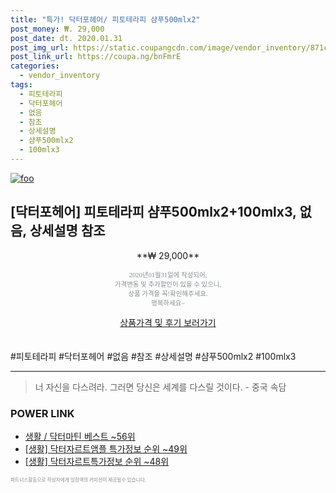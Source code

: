 ```yaml
--- 
title: "특가! 닥터포헤어/ 피토테라피 샴푸500mlx2" 
post_money: ₩. 29,000 
post_date: dt. 2020.01.31 
post_img_url: https://static.coupangcdn.com/image/vendor_inventory/871c/ff204612fdb7cabb1945b21869025fd7c1cd4e2177a3bf075467d1a39650.jpg 
post_link_url: https://coupa.ng/bnFmrE 
categories: 
  - vendor_inventory 
tags: 
  - 피토테라피 
  - 닥터포헤어 
  - 없음 
  - 참조 
  - 상세설명 
  - 샴푸500mlx2 
  - 100mlx3 
--- 
```

[![foo](https://static.coupangcdn.com/image/vendor_inventory/871c/ff204612fdb7cabb1945b21869025fd7c1cd4e2177a3bf075467d1a39650.jpg)](https://coupa.ng/bnFmrE) 

## [닥터포헤어] 피토테라피 샴푸500mlx2+100mlx3, 없음, 상세설명 참조 
<p style="text-align: center;">**₩ 29,000**</p> 
<p style="text-align: center;"><span style="color: #898c8f; font-family: Georgia,Times,serif; font-size: 0.75em;">2020년01월31일에 작성되어, <br>가격변동 및 추가할인이 있을 수 있으니,<br> 상품 가격을 꼭!확인해주세요.<br>행복하세요~</span> 
</p>	 
<div markdown="0" style="text-align: center;"><a href="https://coupa.ng/bnFmrE" class="btn btn--success">상품가격 및 후기 보러가기</a></div> 
<br><br> 
  #피토테라피 #닥터포헤어 #없음 #참조 #상세설명 #샴푸500mlx2 #100mlx3 
<hr> 

> 너 자신을 다스려라. 그러면 당신은 세계를 다스릴 것이다. - 중국 속담 


### POWER LINK

* <a href="https://blog.naver.com/santokki14/221776185016" target="_blank">생활 / 닥터마틴 베스트 ~56위</a>
* <a href="https://blog.naver.com/sakai111/221777890168" target="_blank"> [생활] 닥터자르트앰플 특가정보 순위 ~49위</a>
* <a href="https://blog.naver.com/fasyy4321/221771971746" target="_blank"> [생활] 닥터자르트특가정보 순위 ~48위</a>

<span style="color: #898c8f; font-family: Georgia,Times,serif; font-size: 0.55em;">파트너스활동으로 작성자에게 일정액의 커미션이 제공될수 있습니다.</span> 
